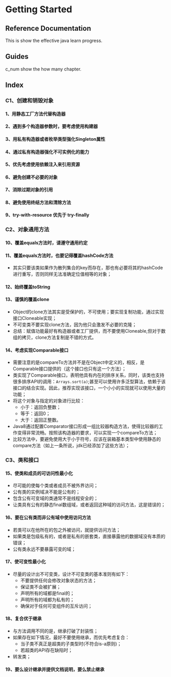 # Getting Started

## Reference Documentation
This is show the effective java learn progress.

## Guides
c_num show the how many chapter.

## Index
### C1、创建和销毁对象
#### 1、用静态工厂方法代替构造器
#### 2、遇到多个构造器参数时，要考虑使用构建器
#### 3、用私有构造器或者枚举类型强化Singleton属性
#### 4、通过私有构造器强化不可实例化的能力
#### 5、优先考虑使用依赖注入来引用资源
#### 6、避免创建不必要的对象
#### 7、消除过期对象的引用
#### 8、避免使用终结方法和清除方法
#### 9、try-with-resource 优先于 try-finally

### C2、对象通用方法
#### 10、覆盖equals方法时，请遵守通用约定
#### 11、覆盖equals方法时，也要记得覆盖hashCode方法
* 其实只要该类如果作为散列集合的key而存在，那也有必要将其的hashCode进行重写，否则同样无法准确定位值相等的对象；
#### 12、始终覆盖toString
#### 13、谨慎的覆盖clone
* Object的clone方法其实是受保护的，不可使用；要实现复制功能，通过实现接口Cloneable实现；
* 不可变类不要实现clone方法，因为他只会激发不必要的克隆；
* 总结：赋值功能最好有构造器或者工厂提供，而不要使用Cloneable,但对于数组的拷贝，clone方法复制是不错的方式。

#### 14、考虑实现Comparable接口
* 需要注意的是compareTo方法并不是在Object中定义的，相反，是Comparable接口提供的（这个接口也只有这一个方法）；
* 类实现了Comparable接口，表明他具有内在的排序关系，同时，该类也支持很多排序API的调用：`Arrays.sort(a)`;甚至可以使用许多泛型算法，依赖于该接口的结合实现。因此，推荐实现该接口，一个小小的实现就可以使用大量的功能；
* 将这个对象与指定的对象进行比较：
    * 小于：返回负整数；
    * 等于：返回0；
    * 大于：返回正整数。
* Java8通过配置Comparator接口形成一组比较器构造方法，使得比较器的工作变得非常流畅。按照该构造器的要求，可以实现一个compareTo方法；
* 比较方法中，要避免使用大于小于符号，应该在装箱基本类型中使用静态的compare方法（如上一条所说，jdk已经添加了这些方法）；    

### C3、类和接口

#### 15、使类和成员的可访问性最小化
* 尽可能的使每个类或者成员不被外界访问；
* 公有类的实例域决不能是公有的；
* 包含公有可变域的类通常不是线程安全的；
* 让类具有公有的静态final数组域，或者返回这种域的访问方法，这是错误的；

#### 16、要在公有类而非公有域中使用访问方法
* 若类可以在他所在的包之外被访问，就提供访问方法；
* 如果类是包级私有的，或者是私有的嵌套类，直接暴露他的数据域没有本质的错误；
* 公有类永远不要暴露可变的域；

#### 17、使可变性最小化
* 尽量的设计出不可变类，设计不可变类的基本准则有如下：
    * 不要提供任何会修改对象状态的方法；
    * 保证类不会被扩展；
    * 声明所有的域都是final的；
    * 声明所有的域都为私有的；
    * 确保对于任何可变组件的互斥访问；
    
#### 18、复合优于继承
* 与方法调用不同的是，继承打破了封装性；
* 如果存在如下情况，最好不要使用继承，而优先考虑复合：
    * 当子类不真正是超类的子类型时(不符合is-a原则)；
    * 若超类的API存在缺陷时；
* 转发类；
#### 19、要么设计继承并提供文档说明，要么禁止继承
